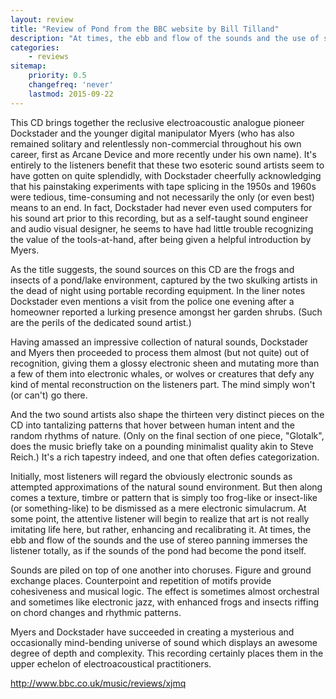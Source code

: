 ```yaml
---
layout: review
title: "Review of Pond from the BBC website by Bill Tilland"
description: "At times, the ebb and flow of the sounds and the use of stereo panning immerses the listener totally, as if the sounds of the pond had become the pond itself"
categories:
    - reviews
sitemap:
    priority: 0.5
    changefreq: 'never'
    lastmod: 2015-09-22
---
```


This CD brings together the reclusive electroacoustic analogue pioneer Dockstader and the younger digital manipulator Myers (who has also remained solitary and relentlessly non-commercial throughout his own career, first as Arcane Device and more recently under his own name). It's entirely to the listeners benefit that these two esoteric sound artists seem to have gotten on quite splendidly, with Dockstader cheerfully acknowledging that his painstaking experiments with tape splicing in the 1950s and 1960s were tedious, time-consuming and not necessarily the only (or even best) means to an end. In fact, Dockstader had never even used computers for his sound art prior to this recording, but as a self-taught sound engineer and audio visual designer, he seems to have had little trouble recognizing the value of the tools-at-hand, after being given a helpful introduction by Myers.

As the title suggests, the sound sources on this CD are the frogs and insects of a pond/lake environment, captured by the two skulking artists in the dead of night using portable recording equipment. In the liner notes Dockstader even mentions a visit from the police one evening after a homeowner reported a lurking presence amongst her garden shrubs. (Such are the perils of the dedicated sound artist.)

Having amassed an impressive collection of natural sounds, Dockstader and Myers then proceeded to process them almost (but not quite) out of recognition, giving them a glossy electronic sheen and mutating more than a few of them into electronic whales, or wolves or creatures that defy any kind of mental reconstruction on the listeners part. The mind simply won't (or can't) go there.

And the two sound artists also shape the thirteen very distinct pieces on the CD into tantalizing patterns that hover between human intent and the random rhythms of nature. (Only on the final section of one piece, "Glotalk", does the music briefly take on a pounding minimalist quality akin to Steve Reich.) It's a rich tapestry indeed, and one that often defies categorization.

Initially, most listeners will regard the obviously electronic sounds as attempted approximations of the natural sound environment. But then along comes a texture, timbre or pattern that is simply too frog-like or insect-like (or something-like) to be dismissed as a mere electronic simulacrum. At some point, the attentive listener will begin to realize that art is not really imitating life here, but rather, enhancing and recalibrating it. At times, the ebb and flow of the sounds and the use of stereo panning immerses the listener totally, as if the sounds of the pond had become the pond itself.

Sounds are piled on top of one another into choruses. Figure and ground exchange places. Counterpoint and repetition of motifs provide cohesiveness and musical logic. The effect is sometimes almost orchestral and sometimes like electronic jazz, with enhanced frogs and insects riffing on chord changes and rhythmic patterns.

Myers and Dockstader have succeeded in creating a mysterious and occasionally mind-bending universe of sound which displays an awesome degree of depth and complexity. This recording certainly places them in the upper echelon of electroacoustical practitioners.

<http://www.bbc.co.uk/music/reviews/xjmq>